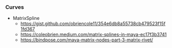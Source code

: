 
### Curves
- MatrixSpline 
  - https://gist.github.com/obriencole11/354e6db8a55738cb479523f15f1fd367
  - https://coleobrien.medium.com/matrix-splines-in-maya-ec17f3b3741
  - https://bindpose.com/maya-matrix-nodes-part-3-matrix-rivet/